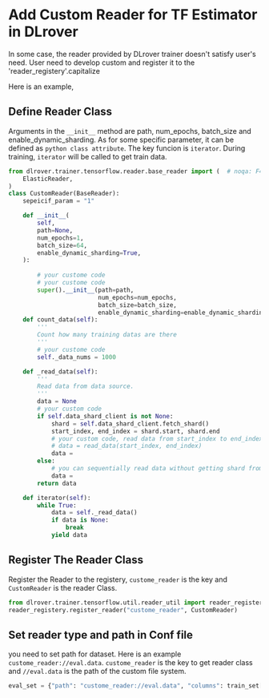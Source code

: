 # Add Custom Reader for TF Estimator in DLrover
In some case, the reader provided by DLrover trainer doesn't satisfy user's need.
User need to develop custom and register it to the 'reader_registery'.capitalize

Here is an example, 

## Define Reader Class
Arguments in the `__init__` method are path, num_epochs, batch_size  and enable_dynamic_sharding.
As for some specific parameter, it can be defined as `python class attribute`.
The key funcion is `iterator`. During training, `iterator` will be called to get train data.


    
```python
from dlrover.trainer.tensorflow.reader.base_reader import (  # noqa: F401
    ElasticReader,
)
class CustomReader(BaseReader):
    sepeicif_param = "1"

    def __init__(
        self,
        path=None,
        num_epochs=1,
        batch_size=64,
        enable_dynamic_sharding=True,
    ):
        
        # your custome code 
        # your custome code
        super().__init__(path=path,
                         num_epochs=num_epochs,
                         batch_size=batch_size, 
                         enable_dynamic_sharding=enable_dynamic_sharding)
    def count_data(self):
        '''
        Count how many training datas are there
        '''
        # your custome code 
        self._data_nums = 1000

    def _read_data(self):
        '''
        Read data from data source.
        '''
        data = None
        # your custom code
        if self.data_shard_client is not None:
            shard = self.data_shard_client.fetch_shard()
            start_index, end_index = shard.start, shard.end
            # your custom code, read data from start_index to end_index
            # data = read_data(start_index, end_index)
            data =  
        else:
            # you can sequentially read data without getting shard from dlrover master
            data = 
        return data 

    def iterator(self):
        while True:
            data = self._read_data()
            if data is None:
                break
            yield data
```

## Register The Reader Class 
Register the Reader to the registery, `custome_reader` is the key and `CustomReader` is the reader Class.
```python
from dlrover.trainer.tensorflow.util.reader_util import reader_registery
reader_registery.register_reader("custome_reader", CustomReader)
```


## Set reader type and path in Conf file
you need to set path for dataset. Here is an example `custome_reader://eval.data`. `custome_reader` is the key to get reader class and `//eval.data` is the path of the custom file system.
```python
eval_set = {"path": "custome_reader://eval.data", "columns": train_set["columns"]}
```